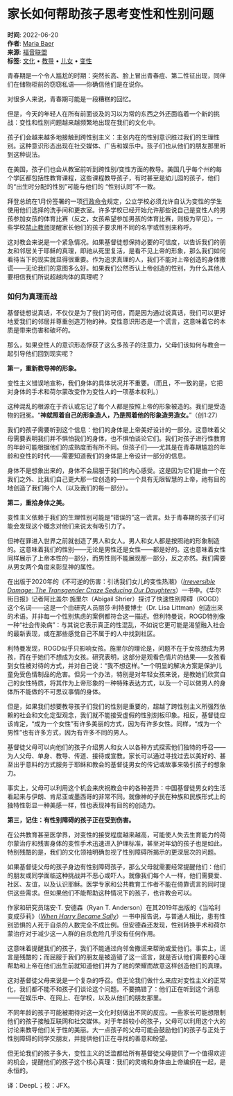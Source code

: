# 家长如何帮助孩子思考变性和性别问题

**时间**: 2022-06-20  
**作者**: [Maria Baer](https://www.thegospelcoalition.org/profile/maria-baer)  
**来源**: [福音联盟](https://www.thegospelcoalition.org/article/kids-navigate-transgender-ideology/)  
**标签**: [文化](https://www.thegospelcoalition.org/topics/culture) • [教导](https://www.thegospelcoalition.org/topics/teaching) • [儿女](https://www.thegospelcoalition.org/topics/儿童) • [变性](https://www.thegospelcoalition.org/topics/变性)

青春期是一个令人尴尬的时期：突然长高、脸上冒出青春痘、第二性征出现，同伴们在储物柜前的窃窃私语——你确信他们是在说你。

对很多人来说，青春期可能是一段糟糕的回忆。

但是，今天的年轻人在所有前面谈及的习以为常的东西之外还面临着一个新的挑战：变性和性别问题越来越频繁地出现在我们的文化中。

孩子们会越来越多地接触到跨性别主义：主张内在的性别意识胜过我们的生理性别。这种意识形态出现在社交媒体、广告和娱乐中。孩子们也从他们的朋友那里听到这种说法。

在美国，孩子们也会从教室前听到跨性别/变性方面的教导。美国几乎每个州的每个学区都包括性教育课程，这些课程教导孩子，有时甚至是幼儿园的孩子，他们的“出生时分配的性别”可能与他们的 “性别认同”不一致。

拜登总统在1月份签署的一项[行政命令](https://www.whitehouse.gov/briefing-room/presidential-actions/2021/01/20/executive-order-preventing-and-combating-discrimination-on-basis-of-gender-identity-or-sexual-orientation/)规定，公立学校必须允许自认为变性的学生使用他们选择的洗手间和更衣室。许多学校已经开始允许那些说自己是变性人的男孩参加女孩的体育比赛（反之，女孩希望参加男孩的体育比赛，则极为罕见）。一些学校[禁止教师](https://apnews.com/article/b339ee3eb623849659184af9fff49d7b)提醒家长他们的孩子要求用不同的名字或性别来称呼。

这对教会来说是一个紧急情况。如果基督徒想保持必要的可信度，以告诉我们的朋友和邻居关于耶稣的真理，即祂从死里复活，是看不见上帝的形象，那么我们如何看待当下的现实就显得很重要。作为追求真理的人，我们不能对上帝创造的身体撒谎——无论我们的意图多么好。如果我们公然否认上帝创造的性别，为什么其他人要相信我们所说超越肉体的真理呢？

### 如何为真理而战

基督徒想说真话，不仅仅是为了我们的可信，而是因为通过说真话，我们可以更好地爱我们的邻居并尊重创造万物的神。变性意识形态是一个谎言，这意味着它的本质是带来伤害和破坏的。

那么，如果变性人的意识形态俘获了这么多孩子的注意力，父母们该如何与教会一起引导他们回到现实呢？

**第一，重新教导神的形象。**

变性主义错误地宣称，我们身体的具体状况并不重要。（而且，不一致的是，它把对身体的手术和荷尔蒙改变作为变性人的一项基本权利。）

这种混乱的根源在于否认或忘记了每个人都是按照上帝的形象被造的。我们是受造物的冠冕。“**神就照着自己的形象造人，乃是照着他的形象造男造女。**”（创1:27）

我们的孩子需要听到这个信息：他们的身体是上帝美好设计的一部分。这意味着父母需要表明我们并不惧怕我们的身体，也不惧怕谈论它们。我们对孩子进行性教育的年龄可能根据他们的成熟度而有所不同。但孩子们——尤其是在青春期尴尬的年龄和变性的时代——需要知道我们的身体是上帝设计一部分的信息。

身体不是想象出来的，身体不会屈服于我们的内心感受。这是因为它们是由一个在我们之外、比我们自己更大那一位创造的——一个具有无限智慧的上帝，祂有目的地创造了我们每个人（以及我们的每一部分）。

**第二，重拾身体之美。**

变性主义依赖于我们的生理性别可能是“错误的”这一谎言。处于青春期的孩子们可能会发现这个概念对他们来说太有吸引力了。

但神在罪进入世界之前就创造了男人和女人。男人和女人都是按照祂的形象制造的。这意味着我们的性别——无论是男性还是女性——都是好的。这也意味着女性同样展示了上帝本性的一部分，而男性则不能展现那一部分，反之亦然。我们需要从男女两个角度来彰显神的属性。

在出版于2020年的《不可逆的伤害：引诱我们女儿的变性热潮》（[_Irreversible Damage: The Transgender Craze Seducing Our Daughters_](https://www.amazon.com/Irreversible-Damage-Transgender-Seducing-Daughters/dp/1684510317/?tag=thegospcoal-20)）一书中。《华尔街日报》记者阿比盖尔·施里尔（Abigail Shrier）探讨了快速性别障碍（ROGD）这个名词——这是一个由研究人员丽莎·利特曼博士（Dr. Lisa Littman）创造出来的术语。并非每一个性别焦虑的案例都符合这一描述。但利特曼说，ROGD特别像一种“社会传染病”：与其说它表示真正的性混乱，不如说它更可能是渴望融入社会的最新表现，或在那些感觉自己不属于的人中找到社区。

利特曼发现，ROGD似乎只影响女孩。施里尔的理论是，问题不在于女孩想成为男孩，而在于她们不想成为女孩。研究表明，这部分是观看色情片的结果——女孩看到女性被对待的方式，并对自己说：“我不想这样。”一个明显的解决方案是保护儿童免受色情制品的危害。但另一个办法，特别是对年轻女孩来说，是教她们欣赏自己的女性特质，将其作为上帝形象的一种特殊表达方式，以及一个可以做男人的身体所不能做的不可思议事情的身体。

但是，如果我们想要教导孩子们我们的性别是重要的，超越了跨性别主义所强烈依赖的社会和文化定型观念，我们就不能接受虚假的性别刻板印象。相反，基督徒应该肯定，“成为一个女性”有许多美丽的方式，因为有许多女性。同样，“成为一个男性”也有许多方式，因为有许多不同的男人。

基督徒父母可以向他们的孩子介绍男人和女人以各种方式探索他们独特的呼召——为人父母、单身、教导、传道、接待或宣教。家长可以通过寻找过去以美好的、甚至出乎意料的方式服务于耶稣和教会的基督徒男女的传记或故事来吸引孩子的想象力。

事实上，父母可以利用这个机会来庆祝教会中的各种差异：中国基督徒男女的生活看起来与伊朗、肯尼亚或墨西哥的非常不同。就像神的子民在种族和民族形式上的独特性彰显一种美感一样，性也表现神有目的的创造力。

**第三，记住：有性别障碍的孩子正在受到伤害。**

在公共教育甚至医学界，对变性的接受程度越来越高，可能使人失去生育能力的荷尔蒙治疗和残害身体的变性手术迅速进入护理标准，甚至对年幼的孩子也是如此，特别残酷的是，我们的文化领袖明确忽视了性别障碍所揭示的更深层次的问题。

如果基督徒父母的孩子身边有性别障碍孩子，那么父母就需要经常提醒他们：他们的朋友或同学面临这种挑战并不恶心或吓人。就像我们每个人一样，他们需要爱、社区、友谊，以及认识耶稣。医学专家和公共教育工作者不能在倚靠谎言的同时提供这些需求。但如果他们不能帮助这种情况下的孩子，也许教会可以。

作家和研究员瑞安·T. 安德森（Ryan T. Anderson）在其2019年出版的《当哈利变成莎莉》（[_When Harry Became Sally_](https://www.encounterbooks.com/books/when-harry-became-sally-responding-to-the-transgender-moment/)）一书中报告说，与普通人相比，患有性别恐惧的人死于自杀的人数完全不成比例。但安德森还发现，性别转换手术和荷尔蒙治疗对于减少这一人群的自杀危险几乎没有任何作用。

这意味着提醒我们的孩子，我们不能通过向邻舍撒谎来帮助或爱他们。事实上，谎言是残酷的；而屈服于我们的朋友是被造错了这一谎言，就是否认他们需要的心理帮助和上帝在他们出生前就知道他们并为了祂的荣耀而故意这样创造他们的真理。

这对基督徒父母来说是一个复杂的呼召。但无论我们做什么来应对变性主义的正常化，我们都不能不和孩子们谈论这个问题。不要搞错了：他们正在听到这个消息——在娱乐中、在网上、在学校，以及从他们的朋友那里。

不同年龄的孩子可能被期待对这一文化时刻做出不同的反应。一些家长可能想限制他们的孩子接触互联网和社交媒体。对于年龄较小的孩子，父母可以利用这个大的讨论来教导他们关于性的美丽。大一点孩子的父母可能会鼓励他们的孩子与正处于性别障碍的同学交朋友，并提供他们正在寻找的善意和盼望。

但无论我们的孩子多大，变性主义的泛滥都给所有基督徒父母提供了一个值得欢迎的机会，提醒他们的孩子这个核心真理：我们的灵魂和身体由上帝编织在一起，是永恒的。

译：DeepL；校：JFX。